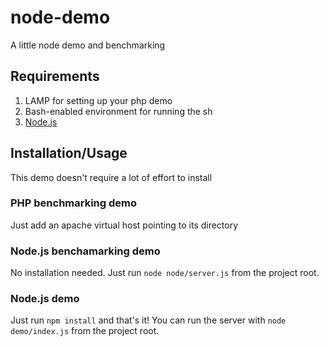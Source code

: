 # node-demo
A little node demo and benchmarking

## Requirements

1. LAMP for setting up your php demo
2. Bash-enabled environment for running the sh
3. [Node.js](https://github.com/joyent/node)

## Installation/Usage

This demo doesn't require a lot of effort to install

### PHP benchmarking demo

Just add an apache virtual host pointing to its directory

### Node.js benchamarking demo

No installation needed. Just run `node node/server.js` from the project root.

### Node.js demo

Just run `npm install` and that's it! You can run the server with `node demo/index.js` from the project root.
